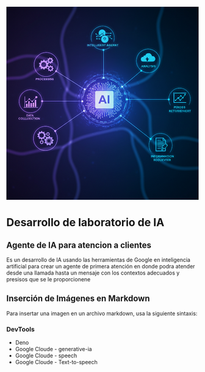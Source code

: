 
 ![Logo del proyecto](ia.png "Logo de ProjectIA")
 


# Desarrollo de laboratorio de IA

## Agente de IA para atencion a clientes

Es un desarrollo de IA usando las herramientas de Google en inteligencia artificial para crear un 
agente de primera atención en donde podra atender desde una llamada hasta un mensaje con los contextos adecuados y presisos que se le proporcionene


## Inserción de Imágenes en Markdown

Para insertar una imagen en un archivo markdown, usa la siguiente sintaxis:


### DevTools

- Deno
- Google Cloude - generative-ia
- Google Cloude - speech
- Google Cloude - Text-to-speech


